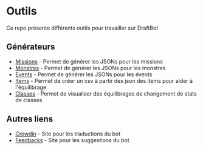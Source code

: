 # Outils
Ce repo présente différents outils pour travailler sur DraftBot

## Générateurs

- [Missions](https://draftbot-a-discord-adventure.github.io/Tools/generators/missions.html) - Permet de générer les JSONs pour les missions
- [Monstres](https://draftbot-a-discord-adventure.github.io/Tools/generators/monsters.html) - Permet de générer les JSONs pour les monstres
- [Events](https://draftbot-a-discord-adventure.github.io/Tools/generators/events.html)  - Permet de générer les JSONs pour les évents
- [Items](https://draftbot-a-discord-adventure.github.io/Tools/generators/itemCSVGenerator.html) - Permet de créer un csv à partir des json des items pour aider à l'équilibrage
- [Classes](https://draftbot-a-discord-adventure.github.io/Tools/generators/classBalancing.html) - Permet de visualiser des équilibrages de changement de stats de classes

## Autres liens

- [Crowdin](https://translate.draftbot.com) - Site pour les traductions du bot
- [Feedbacks](https://feedback.draftbot.com) - Site pour les suggestions du bot
